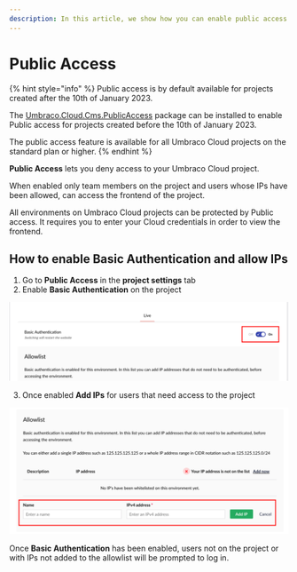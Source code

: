 ```yaml
---
description: In this article, we show how you can enable public access for your Umbraco Cloud project, so only people with whitelisted IPs can access your project.
---
```


# Public Access

{% hint style="info" %}
Public access is by default available for projects created after the 10th of January 2023.

The [Umbraco.Cloud.Cms.PublicAccess](https://www.nuget.org/packages/Umbraco.Cloud.Cms.PublicAccess) package can be installed to enable Public access for projects created before the 10th of January 2023.

The public access feature is available for all Umbraco Cloud projects on the standard plan or higher.
{% endhint %}

**Public Access** lets you deny access to your Umbraco Cloud project.

When enabled only team members on the project and users whose IPs have been allowed, can access the frontend of the project.

All environments on Umbraco Cloud projects can be protected by Public access. It requires you to enter your Cloud credentials in order to view the frontend.
    
## How to enable Basic Authentication and allow IPs

1. Go to **Public Access** in the **project settings** tab
2. Enable **Basic Authentication** on the project
   
![Enable Basic Authentication](../images/basic_auth.png)

3. Once enabled **Add IPs** for users that need access to the project
   
![Allow IPs for your Umbraco Cloud Project](../images/allow_ip.png)

Once **Basic Authentication** has been enabled, users not on the project or with IPs not added to the allowlist will be prompted to log in.



